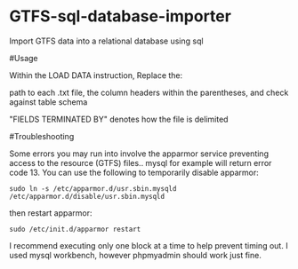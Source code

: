 # GTFS-sql-database-importer
Import GTFS data into a relational database using sql


#Usage

Within the LOAD DATA instruction, Replace the:

path to each .txt file,
the column headers within the parentheses, and check against table schema 


"FIELDS TERMINATED BY" denotes how the file is delimited

#Troubleshooting

Some errors you may run into involve the apparmor service preventing access to the resource (GTFS) files.. mysql for example will return error code 13. You can use the following to temporarily disable apparmor:

```sudo ln -s /etc/apparmor.d/usr.sbin.mysqld /etc/apparmor.d/disable/usr.sbin.mysqld```

then restart apparmor:

```sudo /etc/init.d/apparmor restart```


I recommend executing only one block at a time to help prevent timing out. I used mysql workbench, however phpmyadmin should work just fine. 
